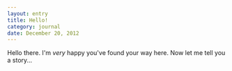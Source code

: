 ```yaml
---
layout: entry
title: Hello!
category: journal
date: December 20, 2012
---
```


Hello there. I'm *very* happy you've found your way here. Now let me tell you
a story...
